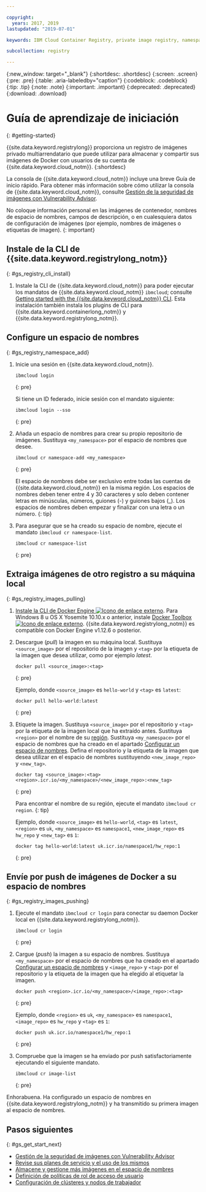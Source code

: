 ```yaml
---

copyright:
  years: 2017, 2019
lastupdated: "2019-07-01"

keywords: IBM Cloud Container Registry, private image registry, namespaces, image security, cli, namespaces, tutorial, Docker, images, registry

subcollection: registry

---
```


{:new_window: target="_blank"}
{:shortdesc: .shortdesc}
{:screen: .screen}
{:pre: .pre}
{:table: .aria-labeledby="caption"}
{:codeblock: .codeblock}
{:tip: .tip}
{:note: .note}
{:important: .important}
{:deprecated: .deprecated}
{:download: .download}

# Guía de aprendizaje de iniciación
{: #getting-started}

{{site.data.keyword.registrylong}} proporciona un registro de imágenes privado multiarrendatario que puede utilizar para almacenar y compartir sus imágenes de Docker con usuarios de su cuenta de {{site.data.keyword.cloud_notm}}.
{:shortdesc}

La consola de {{site.data.keyword.cloud_notm}} incluye una breve Guía de inicio rápido. Para obtener más información sobre cómo utilizar la consola de {{site.data.keyword.cloud_notm}}, consulte [Gestión de la seguridad de imágenes con Vulnerability Advisor](/docs/services/va?topic=va-va_index).

No coloque información personal en las imágenes de contenedor, nombres de espacio de nombres, campos de descripción, o en cualesquiera datos de configuración de imágenes (por ejemplo, nombres de imágenes o etiquetas de imagen).
{: important}

## Instale de la CLI de {{site.data.keyword.registrylong_notm}}
{: #gs_registry_cli_install}

1. Instale la CLI de {{site.data.keyword.cloud_notm}} para poder ejecutar los mandatos de
{{site.data.keyword.cloud_notm}} `ibmcloud`; consulte [Getting started with the {{site.data.keyword.cloud_notm}} CLI](/docs/cli?topic=cloud-cli-getting-started). Esta instalación también instala los plugins de CLI para {{site.data.keyword.containerlong_notm}} y {{site.data.keyword.registrylong_notm}}.

## Configure un espacio de nombres
{: #gs_registry_namespace_add}

1. Inicie una sesión en {{site.data.keyword.cloud_notm}}.

   ```
   ibmcloud login
   ```
   {: pre}

   Si tiene un ID federado, inicie sesión con el mandato siguiente:

   ```
   ibmcloud login --sso
   ```
   {: pre}

2. Añada un espacio de nombres para crear su propio repositorio de imágenes. Sustituya `<my_namespace>` por el espacio de nombres que desee.

   ```
   ibmcloud cr namespace-add <my_namespace>
   ```
   {: pre}

   El espacio de nombres debe ser exclusivo entre todas las cuentas de {{site.data.keyword.cloud_notm}} en la misma región. Los
espacios de nombres deben tener entre 4 y 30 caracteres y solo deben contener letras en minúsculas, números, guiones (-)
y guiones bajos (_). Los espacios de nombres deben empezar y finalizar con una letra o un número.
   {: tip}

3. Para asegurar que se ha creado su espacio de nombre, ejecute el mandato `ibmcloud cr namespace-list`.

   ```
   ibmcloud cr namespace-list
   ```
   {: pre}

## Extraiga imágenes de otro registro a su máquina local
{: #gs_registry_images_pulling}

1. [Instale la CLI de Docker Engine ![Icono de enlace externo](../../icons/launch-glyph.svg "Icono de enlace externo")](https://www.docker.com/products/container-runtime#/download). Para Windows 8 u OS X Yosemite 10.10.x o anterior, instale [Docker Toolbox ![Icono de enlace externo](../../icons/launch-glyph.svg "Icono de enlace externo")](https://docs.docker.com/toolbox/). {{site.data.keyword.registrylong_notm}} es compatible con Docker Engine v1.12.6 o posterior.

2. Descargue (_pull_) la imagen en su máquina local. Sustituya `<source_image>` por el repositorio de la imagen y `<tag>` por la etiqueta de la imagen que desea utilizar, como por ejemplo _latest_.

   ```
   docker pull <source_image>:<tag>
   ```
   {: pre}

   Ejemplo, donde `<source_image>` es `hello-world` y `<tag>` es `latest`:

   ```
   docker pull hello-world:latest
   ```
   {: pre}

3. Etiquete la imagen. Sustituya `<source_image>` por el repositorio y `<tag>` por la etiqueta de la imagen local que ha extraído antes. Sustituya `<region>` por el nombre de su [región](/docs/services/Registry?topic=registry-registry_overview#registry_regions). Sustituya `<my_namespace>` por el espacio de nombres que ha creado en el apartado [Configurar un espacio de nombres](#gs_registry_namespace_add). Defina el repositorio y la etiqueta de la imagen que desea utilizar en el espacio de nombres sustituyendo `<new_image_repo>` y `<new_tag>`.

   ```
   docker tag <source_image>:<tag> <region>.icr.io/<my_namespace>/<new_image_repo>:<new_tag>
   ```
   {: pre}

   Para encontrar el nombre de su región, ejecute el mandato `ibmcloud cr region`.
   {: tip}

   Ejemplo, donde `<source_image>` es `hello-world`, `<tag>` es `latest`, `<region>` es `uk`, `<my_namespace>` es `namespace1`, `<new_image_repo>` es `hw_repo` y `<new_tag>` es `1`:

   ```
   docker tag hello-world:latest uk.icr.io/namespace1/hw_repo:1
   ```
   {: pre}

## Envíe por push de imágenes de Docker a su espacio de nombres
{: #gs_registry_images_pushing}

1. Ejecute el mandato `ibmcloud cr login` para conectar su daemon Docker local en {{site.data.keyword.registrylong_notm}}.

   ```
   ibmcloud cr login
   ```
   {: pre}

2. Cargue (_push_) la imagen a su espacio de nombres. Sustituya `<my_namespace>` por el espacio de nombres que ha creado en el apartado [Configurar un espacio de nombres](#gs_registry_namespace_add) y `<image_repo>` y `<tag>` por el repositorio y la etiqueta de la imagen que ha elegido al etiquetar la imagen.

   ```
   docker push <region>.icr.io/<my_namespace>/<image_repo>:<tag>
   ```
   {: pre}
   
   Ejemplo, donde `<region>` es `uk`, `<my_namespace>` es `namespace1`, `<image_repo>` es `hw_repo` y `<tag>` es `1`:

   ```
   docker push uk.icr.io/namespace1/hw_repo:1
   ```
   {: pre}

3. Compruebe que la imagen se ha enviado por push satisfactoriamente ejecutando el siguiente mandato.

   ```
   ibmcloud cr image-list
   ```
   {: pre}

Enhorabuena. Ha configurado un espacio de nombres en {{site.data.keyword.registrylong_notm}} y ha transmitido su primera imagen al espacio de nombres.

## Pasos siguientes
{: #gs_get_start_next}

- [Gestión de la seguridad de imágenes con Vulnerability Advisor](/docs/services/va?topic=va-va_index)
- [Revise sus planes de servicio y el uso de los mismos](/docs/services/Registry?topic=registry-registry_overview#registry_plans)
- [Almacene y gestione más imágenes en el espacio de nombres](/docs/services/Registry?topic=registry-registry_images_)
- [Definición de políticas de rol de acceso de usuario](/docs/services/Registry?topic=registry-user#user)
- [Configuración de clústeres y nodos de trabajador](/docs/containers?topic=containers-clusters#clusters)
